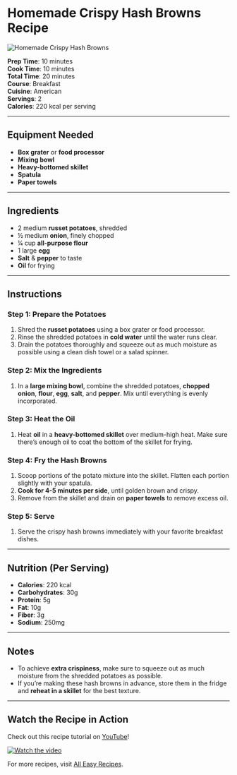 # Homemade Crispy Hash Browns Recipe

![Homemade Crispy Hash Browns](https://all-easyrecipes.com/wp-content/uploads/2025/02/Homemade-Crispy-Hash-Browns-Recipe-750x420.jpg)

**Prep Time**: 10 minutes  
**Cook Time**: 10 minutes  
**Total Time**: 20 minutes  
**Course**: Breakfast  
**Cuisine**: American  
**Servings**: 2  
**Calories**: 220 kcal per serving  

---

## Equipment Needed

- **Box grater** or **food processor**  
- **Mixing bowl**  
- **Heavy-bottomed skillet**  
- **Spatula**  
- **Paper towels**  

---

## Ingredients

- 2 medium **russet potatoes**, shredded  
- ½ medium **onion**, finely chopped  
- ¼ cup **all-purpose flour**  
- 1 large **egg**  
- **Salt** & **pepper** to taste  
- **Oil** for frying  

---

## Instructions

### Step 1: Prepare the Potatoes
1. Shred the **russet potatoes** using a box grater or food processor.  
2. Rinse the shredded potatoes in **cold water** until the water runs clear.  
3. Drain the potatoes thoroughly and squeeze out as much moisture as possible using a clean dish towel or a salad spinner.

### Step 2: Mix the Ingredients
1. In a **large mixing bowl**, combine the shredded potatoes, **chopped onion**, **flour**, **egg**, **salt**, and **pepper**. Mix until everything is evenly incorporated.

### Step 3: Heat the Oil
1. Heat **oil** in a **heavy-bottomed skillet** over medium-high heat. Make sure there’s enough oil to coat the bottom of the skillet for frying.

### Step 4: Fry the Hash Browns
1. Scoop portions of the potato mixture into the skillet. Flatten each portion slightly with your spatula.  
2. **Cook for 4-5 minutes per side**, until golden brown and crispy.  
3. Remove from the skillet and drain on **paper towels** to remove excess oil.

### Step 5: Serve
1. Serve the crispy hash browns immediately with your favorite breakfast dishes.

---

## Nutrition (Per Serving)

- **Calories**: 220 kcal  
- **Carbohydrates**: 30g  
- **Protein**: 5g  
- **Fat**: 10g  
- **Fiber**: 3g  
- **Sodium**: 250mg  

---

## Notes

- To achieve **extra crispiness**, make sure to squeeze out as much moisture from the shredded potatoes as possible.
- If you’re making these hash browns in advance, store them in the fridge and **reheat in a skillet** for the best texture.

---

## Watch the Recipe in Action

Check out this recipe tutorial on [YouTube](https://www.youtube.com/watch?v=SBUn-StU4xg)!

[![Watch the video](https://img.youtube.com/vi/SBUn-StU4xg/0.jpg)](https://www.youtube.com/watch?v=SBUn-StU4xg)

For more recipes, visit [All Easy Recipes](https://all-easyrecipes.com/homemade-crispy-hash-browns-recipe).
